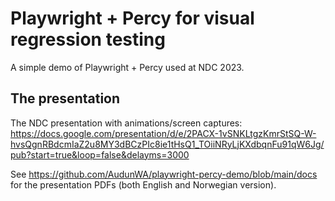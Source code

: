 # Playwright + Percy for visual regression testing

A simple demo of Playwright + Percy used at NDC 2023.

## The presentation

The NDC presentation with animations/screen captures: https://docs.google.com/presentation/d/e/2PACX-1vSNKLtgzKmrStSQ-W-hvsQgnRBdcmIaZ2u8MY3dBCzPIc8ie1tHsQ1_TOiiNRyLjKXdbqnFu91qW6Jg/pub?start=true&loop=false&delayms=3000

See https://github.com/AudunWA/playwright-percy-demo/blob/main/docs for the presentation PDFs (both English and Norwegian version).
